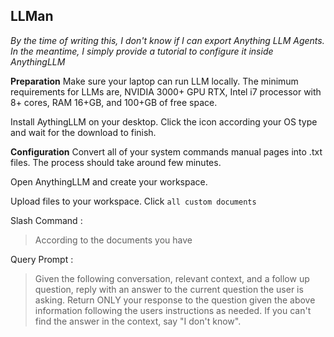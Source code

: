 ## LLMan
_By the time of writing this, I don't know if I can export Anything LLM Agents. In the meantime, I simply provide a tutorial to configure it inside AnythingLLM_

**Preparation**
Make sure your laptop can run LLM locally. The minimum requirements for LLMs are, NVIDIA 3000+ GPU RTX, Intel i7 processor with 8+ cores, RAM 16+GB, and 100+GB of free space. 

Install AythingLLM on your desktop. Click the icon according your OS type and wait for the download to finish.

**Configuration**
Convert all of your system commands manual pages into .txt files. The process should take around few minutes. 

Open AnythingLLM and create your workspace. 

Upload files to your workspace. Click `all custom documents`

Slash Command : 
>According to the documents you have

Query Prompt : 
>Given the following conversation, relevant context, and a follow up question, reply with an answer to the current question the user is asking. Return ONLY your response to the question given the above information following the users instructions as needed. If you can't find the answer in the context, say "I don't know".
